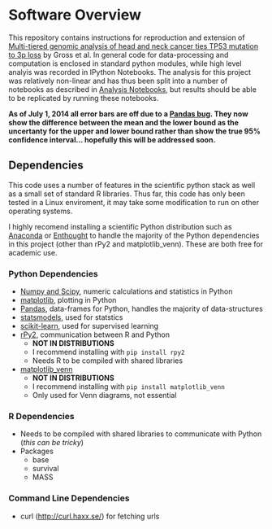 # Software Overview 

This repository contains instructions for reproduction and extension of [Multi-tiered genomic analysis of head and neck cancer ties TP53 mutation to 3p loss]() by Gross et al. In general code for data-processing and computation is enclosed in standard python modules, while high level analyis was recorded in IPython Notebooks. The analysis for this project was relatively non-linear and has thus been split into a number of notebooks as described in [Analysis Notebooks](./Analysis_Notebooks#guide-to-running), but results should be able to be replicated by running these notebooks. 

__As of July 1, 2014 all error bars are off due to a [Pandas bug](https://github.com/pydata/pandas/issues/7643). They now show the difference between the mean and the lower bound as the uncertanty for the upper and lower bound rather than show the true 95% confidence interval... hopefully this will be addressed soon.__

## Dependencies 

This code uses a number of features in the scientific python stack as well as a small set of standard R libraries.  Thus far, this code has only been tested in a Linux enviroment, it may take some modification to run on other operating systems.

I highly recomend installing a scientific Python distribution such as [Anaconda](http://continuum.io/) or [Enthought](https://www.enthought.com/) to handle the majority of the Python dependencies in this project (other than rPy2 and matplotlib_venn).  These are both free for academic use.

### Python Dependencies  
* [Numpy and Scipy](http://www.scipy.org/), numeric calculations and statistics in Python 
* [matplotlib](http://matplotlib.org/), plotting in Python
* [Pandas](http://pandas.pydata.org/), data-frames for Python, handles the majority of data-structures  
* [statsmodels](http://statsmodels.sourceforge.net/), used for statstics  
* [scikit-learn](http://scikit-learn.org/stable/), used for supervised learning
* [rPy2](http://rpy.sourceforge.net/rpy2.html), communication between R and Python  
  * __NOT IN DISTRIBUTIONS__  
  * I recommend installing with `pip install rpy2`  
  * Needs R to be compiled with shared libraries  
* [matplotlib_venn](https://pypi.python.org/pypi/matplotlib-venn) 
  * __NOT IN DISTRIBUTIONS__  
  * I recommend installing with `pip install matplotlib_venn` 
  * Only used for Venn diagrams, not essential
  
  
### R Dependencies
* Needs to be compiled with shared libraries to communicate with Python (_this can be tricky_)
* Packages
  * base
  * survival
  * MASS
   
### Command Line Dependencies 
* curl (http://curl.haxx.se/) for fetching urls
